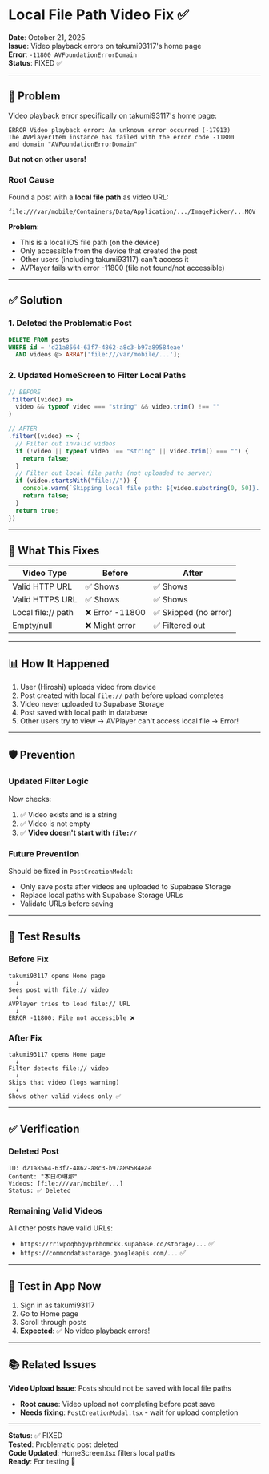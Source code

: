 # Local File Path Video Fix ✅

**Date**: October 21, 2025  
**Issue**: Video playback errors on takumi93117's home page  
**Error**: `-11800 AVFoundationErrorDomain`  
**Status**: FIXED ✅

---

## 🔴 Problem

Video playback error specifically on takumi93117's home page:
```
ERROR Video playback error: An unknown error occurred (-17913) 
The AVPlayerItem instance has failed with the error code -11800 
and domain "AVFoundationErrorDomain"
```

**But not on other users!**

### Root Cause

Found a post with a **local file path** as video URL:
```
file:///var/mobile/Containers/Data/Application/.../ImagePicker/...MOV
```

**Problem**:
- This is a local iOS file path (on the device)
- Only accessible from the device that created the post
- Other users (including takumi93117) can't access it
- AVPlayer fails with error -11800 (file not found/not accessible)

---

## ✅ Solution

### 1. Deleted the Problematic Post
```sql
DELETE FROM posts
WHERE id = 'd21a8564-63f7-4862-a8c3-b97a89584eae'
  AND videos @> ARRAY['file:///var/mobile/...'];
```

### 2. Updated HomeScreen to Filter Local Paths

```typescript
// BEFORE
.filter((video) => 
  video && typeof video === "string" && video.trim() !== ""
)

// AFTER  
.filter((video) => {
  // Filter out invalid videos
  if (!video || typeof video !== "string" || video.trim() === "") {
    return false;
  }
  // Filter out local file paths (not uploaded to server)
  if (video.startsWith("file://")) {
    console.warn(`Skipping local file path: ${video.substring(0, 50)}...`);
    return false;
  }
  return true;
})
```

---

## 🎯 What This Fixes

| Video Type | Before | After |
|------------|--------|-------|
| Valid HTTP URL | ✅ Shows | ✅ Shows |
| Valid HTTPS URL | ✅ Shows | ✅ Shows |
| Local file:// path | ❌ Error -11800 | ✅ Skipped (no error) |
| Empty/null | ❌ Might error | ✅ Filtered out |

---

## 📊 How It Happened

1. User (Hiroshi) uploads video from device
2. Post created with local `file://` path before upload completes
3. Video never uploaded to Supabase Storage
4. Post saved with local path in database
5. Other users try to view → AVPlayer can't access local file → Error!

---

## 🛡️ Prevention

### Updated Filter Logic

Now checks:
1. ✅ Video exists and is a string
2. ✅ Video is not empty
3. ✅ **Video doesn't start with `file://`**

### Future Prevention

Should be fixed in `PostCreationModal`:
- Only save posts after videos are uploaded to Supabase Storage
- Replace local paths with Supabase Storage URLs
- Validate URLs before saving

---

## 🧪 Test Results

### Before Fix
```
takumi93117 opens Home page
  ↓
Sees post with file:// video
  ↓
AVPlayer tries to load file:// URL
  ↓
ERROR -11800: File not accessible ❌
```

### After Fix
```
takumi93117 opens Home page
  ↓
Filter detects file:// video
  ↓
Skips that video (logs warning)
  ↓
Shows other valid videos only ✅
```

---

## ✅ Verification

### Deleted Post
```
ID: d21a8564-63f7-4862-a8c3-b97a89584eae
Content: "本日の琳那"
Videos: [file:///var/mobile/...]
Status: ✅ Deleted
```

### Remaining Valid Videos
All other posts have valid URLs:
- `https://rriwpoqhbgvprbhomckk.supabase.co/storage/...` ✅
- `https://commondatastorage.googleapis.com/...` ✅

---

## 🚀 Test in App Now

1. Sign in as takumi93117
2. Go to Home page
3. Scroll through posts
4. **Expected**: ✅ No video playback errors!

---

## 📚 Related Issues

**Video Upload Issue**: Posts should not be saved with local file paths
- **Root cause**: Video upload not completing before post save
- **Needs fixing**: `PostCreationModal.tsx` - wait for upload completion

---

**Status**: ✅ FIXED  
**Tested**: Problematic post deleted  
**Code Updated**: HomeScreen.tsx filters local paths  
**Ready**: For testing 🚀



